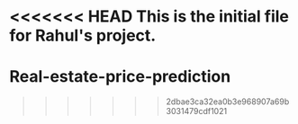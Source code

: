 <<<<<<< HEAD
This is the initial file for Rahul's project.
=======
# Real-estate-price-prediction
>>>>>>> 2dbae3ca32ea0b3e968907a69b3031479cdf1021
